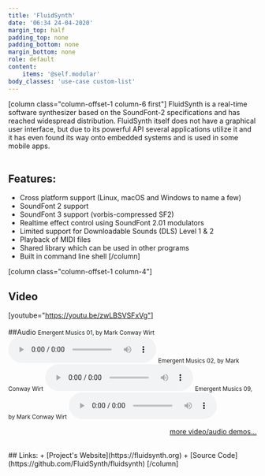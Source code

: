 ```yaml
---
title: 'FluidSynth'
date: '06:34 24-04-2020'
margin_top: half
padding_top: none
padding_bottom: none
margin_bottom: none
role: default
content:
    items: '@self.modular'
body_classes: 'use-case custom-list'
---
```

[column class="column-offset-1 column-6 first"]
FluidSynth is a real-time software synthesizer based on the SoundFont-2 specifications and has reached widespread distribution. FluidSynth itself does not have a graphical user interface, but due to its powerful API several applications utilize it and it has even found its way onto embedded systems and is used in some mobile apps.
<br>
<br>

## Features:

+ Cross platform support (Linux, macOS and Windows to name a few)
+ SoundFont 2 support
+ SoundFont 3 support (vorbis-compressed SF2)
+ Realtime effect control using SoundFont 2.01 modulators
+ Limited support for Downloadable Sounds (DLS) Level 1 & 2
+ Playback of MIDI files
+ Shared library which can be used in other programs
+ Built in command line shell
[/column]

[column class="column-offset-1 column-4"]
## Video
[youtube="https://youtu.be/zwLBSVSFxVg"]
<br>
<br>
##Audio
<small>Emergent Musics 01, by Mark Conway Wirt</small>
![01-MCW-EmergentMusics.mp3](01-MCW-EmergentMusics.mp3)
<small>Emergent Musics 02, by Mark Conway Wirt</small>
![02-MCW-EmergentMusics.mp3](02-MCW-EmergentMusics.mp3)
<small>Emergent Musics 09, by Mark Conway Wirt</small>
![09-MCW-EmergentMusics.mp3](09-MCW-EmergentMusics.mp3)
<!--<small>Emergent Musics 03, by Mark Conway Wirt</small>
![03-MCW-EmergentMusics.mp3](03-MCW-EmergentMusics.mp3)
<small>Over Unity 1, by Mark Conway Wirt</small>
![01-MarkConwayWirt-419.mp3](01-MarkConwayWirt-419.mp3)
<small>Over Unity 6, by Mark Conway Wirt</small>
![06-MarkConwayWirt-730.mp3](06-MarkConwayWirt-730.mp3)
<small>Over Unity 7, by Mark Conway Wirt</small>
![07-MarkConwayWirt-627.mp3](07-MarkConwayWirt-627.mp3)-->
<p align="right">
 <a href="https://wiki.zynthian.org/index.php/Zynthian_Sound_Demos" target="_blank">more video/audio demos...</a>
</p>
<br>
## Links:
+ [Project's Website](https://fluidsynth.org)
+ [Source Code](https://github.com/FluidSynth/fluidsynth)
[/column]

